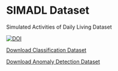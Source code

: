 # SIMADL Dataset
Simulated Activities of Daily Living Dataset

[![DOI](https://zenodo.org/badge/106578868.svg)](https://zenodo.org/badge/latestdoi/106578868)


[Download Classification Dataset](docs/datasets/openshs-classification.tar.gz)

[Download Anomaly Detection Dataset](docs/datasets/openshs-anomaly.tar.gz)
